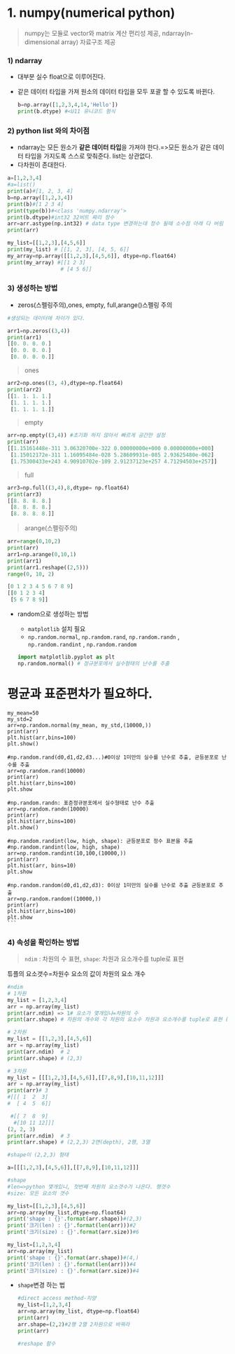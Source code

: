 # 1. numpy(numerical python)

> numpy는 모듈로 vector와 matrix 계산 편리성 제공, ndarray(n-dimensional array) 자료구조 제공



### 1) ndarray

* 대부분 실수 float으로 이루어진다. 

* 같은 데이터 타입을 가져 원소의 데이터 타입을 모두 포괄 할 수 있도록 바뀐다.

  ```python
  b=np.array([1,2,3,4,14,'Hello'])
  print(b.dtype) #<U11 유니코드 형식
  ```

  

### 2) python list 와의 차이점

* ndarray는 모든 원소가 **같은 데이터 타입**을 가져야 한다.=>모든 원소가 같은 데이터 타입을 가지도록 스스로 맞춰준다.  list는 상관없다.
* 다차원이 존대한다. 

```python
a=[1,2,3,4]
#a=list()
print(a)#[1, 2, 3, 4]
b=np.array([1,2,3,4])
print(b)#[1 2 3 4]
print(type(b))#<class 'numpy.ndarray'>
print(b.dtype)#int32 32비트 짜리 정수
arr=arr.astype(np.int32) # data type 변경하는데 정수 될때 소수점 아래 다 버림
print(arr)

my_list=[[1,2,3],[4,5,6]]
print(my_list) # [[1, 2, 3], [4, 5, 6]]
my_array=np.array([[1,2,3],[4,5,6]], dtype=np.float64)
print(my_array) #[[1 2 3]
                 # [4 5 6]]
```



### 3) 생성하는 방법

  * zeros(스펠링주의),ones, empty, full,arange()스펠링 주의

  ```python
  #생성되는 데이터에 차이가 있다.
  
  arr1=np.zeros((3,4))
  print(arr1)
  [[0. 0. 0. 0.]
   [0. 0. 0. 0.]
   [0. 0. 0. 0.]]
  ```

  > ones

  ```python
  arr2=np.ones((3, 4),dtype=np.float64)
  print(arr2)
  [[1. 1. 1. 1.]
   [1. 1. 1. 1.]
   [1. 1. 1. 1.]]
  ```

  > empty

  ```python
  arr=np.empty((3,4)) #초기화 하지 않아서 빠르게 공간만 설정
  print(arr)
  [[1.15161448e-311 3.06320700e-322 0.00000000e+000 0.00000000e+000]
   [1.15012172e-311 1.16095484e-028 5.28609931e-085 2.93625480e-062]
   [1.75300433e+243 4.90910702e-109 2.91237123e+257 4.71294503e+257]]
  ```

  > full

  ```python
  arr3=np.full((3,4),8,dtype= np.float64)
  print(arr3)
  [[8. 8. 8. 8.]
   [8. 8. 8. 8.]
   [8. 8. 8. 8.]]
  ```

  > arange(스펠링주의)

  ```python
  arr=range(0,10,2)
  print(arr)
  arr1=np.arange(0,10,1)
  print(arr1)
  print(arr1.reshape((2,5)))
  range(0, 10, 2)
  
  [0 1 2 3 4 5 6 7 8 9]
  [[0 1 2 3 4]
   [5 6 7 8 9]]
  ```

  * random으로 생성하는 방법

    * `matplotlib` 설치 필요
    * `np.random.normal`, `np.random.rand`, `np.random.randn` , `np.random.randint` ,  `np.random.random`

    ```python
    import matplotlib.pyplot as plt
    np.random.normal() # 정규분포에서 실수형태의 난수를 추출
# 평균과 표준편차가 필요하다. 
    my_mean=50
    my_std=2
    arr=np.random.normal(my_mean, my_std,(10000,))
    print(arr)
    plt.hist(arr,bins=100)
    plt.show()
    
    #np.random.rand(d0,d1,d2,d3...)#0이상 1미만의 실수를 난수로 추출, 균등분포로 난수를 추출
    arr=np.random.rand(10000)
    print(arr)
    plt.hist(arr,bins=100)
    plt.show
    
    #np.random.randn: 표준정규분포에서 실수형태로 난수 추출
    arr=np.random.randn(10000)
    print(arr)
    plt.hist(arr,bins=100)
    plt.show()
    
    #np.random.randint(low, high, shape): 균등분포로 정수 표본을 추출
    #np.random.randint(low, high, shape)
    arr=np.random.randint(10,100,(10000,))
    print(arr)
    plt.hist(arr, bins=10)
    plt.show
    
    #np.random.random(d0,d1,d2,d3): 0이상 1미만의 실수를 난수로 추출 균등분포로 추출
    arr=np.random.random((10000,))
    print(arr)
    plt.hist(arr,bins=100)
    plt.show
    ```
    
    

### 4) 속성을 확인하는 방법

  > `ndim` : 차원의 수 표현, `shape`: 차원과 요소개수를 tuple로 표현

  튜플의 요소갯수=차원수 요소의 값이 차원의 요소 개수

  ```python
  #ndim
  # 1차원
  my_list = [1,2,3,4]
  arr = np.array(my_list)
  print(arr.ndim) => 1# 요소가 몇개있냐=차원의 수
  print(arr.shape) # 차원의 개수와 각 차원의 요소수 차원과 요소개수를 tuple로 표현 (4,)
  
  # 2차원
  my_list = [[1,2,3],[4,5,6]]
  arr = np.array(my_list)
  print(arr.ndim)  # 2
  print(arr.shape) # (2,3)
  
  # 3차원
  my_list = [[[1,2,3],[4,5,6]],[[7,8,9],[10,11,12]]]
  arr = np.array(my_list)
  print(arr)# 3
  #[[[ 1  2  3]
  #  [ 4  5  6]]
  
   #[[ 7  8  9]
    #[10 11 12]]]
  (2, 2, 3)
  print(arr.ndim)  # 3
  print(arr.shape) # (2,2,3) 2면(depth), 2행, 3열
  
  #shape이 (2,2,3) 형태
  
  a=[[[1,2,3],[4,5,6]],[[7,8,9],[10,11,12]]]
  ```

  ```python
  #shape
  #len=>python 몇개있니, 첫번째 차원의 요소갯수가 나온다. 행갯수
  #size: 모든 요소의 갯수
  
  my_list=[[1,2,3],[4,5,6]]
  arr=np.array(my_list,dtype=np.float64)
  print('shape : {}'.format(arr.shape))#(2,3)
  print('크기(len) : {}'.format(len(arr)))#2
  print('크기(size) : {}'.format(arr.size))#6
  
  my_list=[1,2,3,4]
  arr=np.array(my_list)
  print('shape : {}'.format(arr.shape))#(4,)
  print('크기(len) : {}'.format(len(arr)))#4
  print('크기(size) : {}'.format(arr.size))#4
  ```

* `shape`변경 하는 법

  ```python
  #direct access method-지양
  my_list=[1,2,3,4]
  arr=np.array(my_list, dtype=np.float64)
  print(arr)
  arr.shape=(2,2)#2행 2열 2차원으로 바꿔라
  print(arr)
  
  #reshape 함수 
  ```

  

